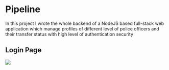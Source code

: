 # Pipeline

In this project I wrote the whole backend of a NodeJS based full-stack web application which manage profiles of different level of police officers and their transfer status with high level of authentication security

## Login Page

![](login_page.png)






